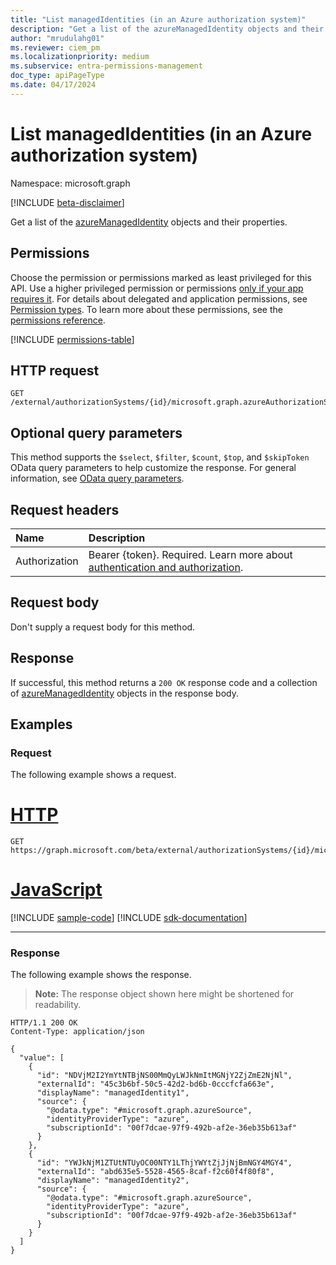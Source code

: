 ```yaml
---
title: "List managedIdentities (in an Azure authorization system)"
description: "Get a list of the azureManagedIdentity objects and their properties."
author: "mrudulahg01"
ms.reviewer: ciem_pm
ms.localizationpriority: medium
ms.subservice: entra-permissions-management
doc_type: apiPageType
ms.date: 04/17/2024
---
```


# List managedIdentities (in an Azure authorization system)
Namespace: microsoft.graph

[!INCLUDE [beta-disclaimer](../../includes/beta-disclaimer.md)]

Get a list of the [azureManagedIdentity](../resources/azuremanagedidentity.md) objects and their properties.

## Permissions
Choose the permission or permissions marked as least privileged for this API. Use a higher privileged permission or permissions [only if your app requires it](/graph/permissions-overview#best-practices-for-using-microsoft-graph-permissions). For details about delegated and application permissions, see [Permission types](/graph/permissions-overview#permission-types). To learn more about these permissions, see the [permissions reference](/graph/permissions-reference).

<!-- { "blockType": "permissions", "name": "azureassociatedidentities_list_managedidentities" } -->
[!INCLUDE [permissions-table](../includes/permissions/azureassociatedidentities-list-managedidentities-permissions.md)]

<!--
[!INCLUDE [epm-rbac-servicenow-apis-read](../includes/rbac-for-apis/epm-rbac-servicenow-apis-read.md)]
-->

## HTTP request

<!-- {
  "blockType": "ignored"
}
-->
``` http
GET /external/authorizationSystems/{id}/microsoft.graph.azureAuthorizationSystem/associatedIdentities/managedIdentities
```

## Optional query parameters
This method supports the `$select`, `$filter`, `$count`, `$top`, and `$skipToken` OData query parameters to help customize the response. For general information, see [OData query parameters](/graph/query-parameters).

## Request headers
|Name|Description|
|:---|:---|
|Authorization|Bearer {token}. Required. Learn more about [authentication and authorization](/graph/auth/auth-concepts).|

## Request body
Don't supply a request body for this method.

## Response

If successful, this method returns a `200 OK` response code and a collection of [azureManagedIdentity](../resources/azuremanagedidentity.md) objects in the response body.

## Examples

### Request
The following example shows a request.
# [HTTP](#tab/http)
<!-- {
  "blockType": "request",
  "name": "list_azuremanagedidentity"
}
-->
``` http
GET https://graph.microsoft.com/beta/external/authorizationSystems/{id}/microsoft.graph.azureAuthorizationSystem/associatedIdentities/managedIdentities
```

# [JavaScript](#tab/javascript)
[!INCLUDE [sample-code](../includes/snippets/javascript/list-azuremanagedidentity-javascript-snippets.md)]
[!INCLUDE [sdk-documentation](../includes/snippets/snippets-sdk-documentation-link.md)]

---

### Response
The following example shows the response.
>**Note:** The response object shown here might be shortened for readability.
<!-- {
  "blockType": "response",
  "truncated": true,
  "@odata.type": "Collection(microsoft.graph.azureManagedIdentity)"
}
-->
``` http
HTTP/1.1 200 OK
Content-Type: application/json

{
  "value": [
    {
      "id": "NDVjM2I2YmYtNTBjNS00MmQyLWJkNmItMGNjY2ZjZmE2NjNl",
      "externalId": "45c3b6bf-50c5-42d2-bd6b-0cccfcfa663e",
      "displayName": "managedIdentity1",
      "source": {
        "@odata.type": "#microsoft.graph.azureSource",
        "identityProviderType": "azure",
        "subscriptionId": "00f7dcae-97f9-492b-af2e-36eb35b613af"
      }
    },
    {
      "id": "YWJkNjM1ZTUtNTUyOC00NTY1LThjYWYtZjJjNjBmNGY4MGY4",
      "externalId": "abd635e5-5528-4565-8caf-f2c60f4f80f8",
      "displayName": "managedIdentity2",
      "source": {
        "@odata.type": "#microsoft.graph.azureSource",
        "identityProviderType": "azure",
        "subscriptionId": "00f7dcae-97f9-492b-af2e-36eb35b613af"
      }
    }
  ]
}
```

